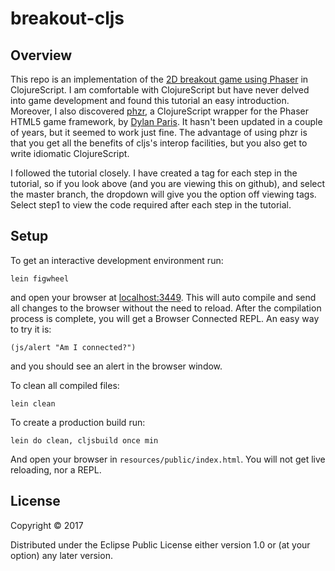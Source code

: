 # breakout-cljs

## Overview
This repo is an implementation of the [2D breakout game using Phaser](https://developer.mozilla.org/en-US/docs/Games/Tutorials/2D_breakout_game_Phaser)
in ClojureScript. I am comfortable with ClojureScript but have never delved into
game development and found this tutorial an easy introduction. Moreover, I also discovered [phzr](https://github.com/dparis/phzr), a ClojureScript wrapper for the Phaser HTML5 game framework, by [Dylan Paris](https://github.com/dparis). It hasn't been updated in a couple of years, but it seemed to work just fine. The advantage of using phzr is that you get all the benefits of cljs's interop facilities, but you also get to write idiomatic ClojureScript.

I followed the tutorial closely. I have created a tag for each step in the tutorial, so if you look above (and you are viewing this on github), and select the master branch, the dropdown will give you the option off viewing tags. Select step1 to view the code required after each step in the tutorial.

## Setup

To get an interactive development environment run:

    lein figwheel

and open your browser at [localhost:3449](http://localhost:3449/).
This will auto compile and send all changes to the browser without the
need to reload. After the compilation process is complete, you will
get a Browser Connected REPL. An easy way to try it is:

    (js/alert "Am I connected?")

and you should see an alert in the browser window.

To clean all compiled files:

    lein clean

To create a production build run:

    lein do clean, cljsbuild once min

And open your browser in `resources/public/index.html`. You will not
get live reloading, nor a REPL.

## License

Copyright © 2017

Distributed under the Eclipse Public License either version 1.0 or (at your option) any later version.
